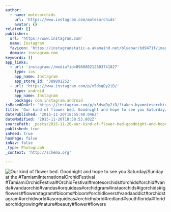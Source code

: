 ```yaml
---
author:
  - name: motesorchids
    url: 'https://www.instagram.com/motesorchids'
    avatar: {}
related: []
publisher:
  url: 'https://www.instagram.com'
  name: Instagram
  favicon: 'https://instagramstatic-a.akamaihd.net/bluebar/bd9471f/images/ico/favicon.ico'
  domain: instagram.com
keywords: []
app_links:
  - url: 'instagram://media?id=898880212803741827'
    type: ios
    app_name: Instagram
    app_store_id: '389801252'
  - url: 'https://www.instagram.com/p/x5dsqDy2iD/'
    type: android
    app_name: Instagram
    package: com.instagram.android
isBasedOnUrl: 'https://instagram.com/p/x5dsqDy2iD/?taken-by=motesorchids'
title: 'Our kind of flower bed. Goodnight and hope to see you Saturday/Sunday at the #TamiamiInternationalOrchidFestival #TamiamiOrchidFestival#OrchidFestival#motesorchids#orchids#orchid#vanda#vandaorchid#vandas#orquideas#orchidgram#instaorchids#igorchids#igflowers#flowerstagram#blooms#bloom#orchidlovers#vandaaddict#orchidstagram#orchidworld#asorquideas#orchidhybrid#redland#southflorida#floridaorchidgrowing#nature#beauty#flower#flowers'
datePublished: '2015-11-20T18:55:40.046Z'
dateModified: '2015-11-20T18:50:53.802Z'
sourcePath: _posts/2015-11-20-our-kind-of-flower-bed-goodnight-and-hope-to-see-you-saturd.md
published: true
inFeed: true
hasPage: false
inNav: false
_type: Photograph
_context: 'http://schema.org'

---
```

![Our kind of flower bed&period; Goodnight and hope to see you Saturday&sol;Sunday at the &num;TamiamiInternationalOrchidFestival &num;TamiamiOrchidFestival&num;OrchidFestival&num;motesorchids&num;orchids&num;orchid&num;vanda&num;vandaorchid&num;vandas&num;orquideas&num;orchidgram&num;instaorchids&num;igorchids&num;igflowers&num;flowerstagram&num;blooms&num;bloom&num;orchidlovers&num;vandaaddict&num;orchidstagram&num;orchidworld&num;asorquideas&num;orchidhybrid&num;redland&num;southflorida&num;floridaorchidgrowing&num;nature&num;beauty&num;flower&num;flowers](https://scontent.cdninstagram.com/hphotos-xaf1/t51.2885-15/e15/10895021_351973531652542_1752809858_n.jpg)